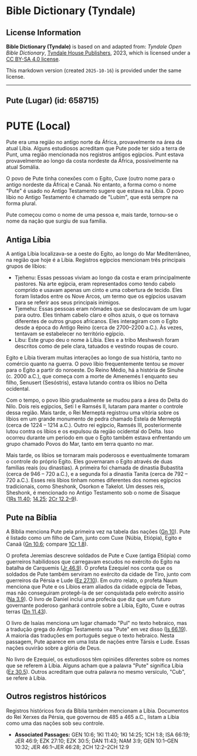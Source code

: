 # Bible Dictionary (Tyndale)

## License Information

**Bible Dictionary (Tyndale)** is based on and adapted from: _Tyndale Open Bible Dictionary_, [Tyndale House Publishers](https://tyndaleopenresources.com/), 2023, which is licensed under a [CC BY-SA 4.0 license](https://creativecommons.org/licenses/by-sa/4.0/legalcode.en).

This markdown version (created `2025-10-16`) is provided under the same license.



--------------------------------

## Pute (Lugar) (id: 658715)

PUTE (Local)
============

Pute era uma região no antigo norte da África, provavelmente na área da atual Líbia. Alguns estudiosos acreditam que Pute pode ter sido a terra de Punt, uma região mencionada nos registros antigos egípcios. Punt estava provavelmente ao longo da costa nordeste da África, possivelmente na atual Somália.

O povo de Pute tinha conexões com o Egito, Cuxe (outro nome para o antigo nordeste da África) e Canaã. No entanto, a forma como o nome "Pute" é usado no Antigo Testamento sugere que estava na Líbia. O povo líbio no Antigo Testamento é chamado de "Lubim", que está sempre na forma plural.

Pute começou como o nome de uma pessoa e, mais tarde, tornou\-se o nome da nação que surgiu de sua família.

Antiga Líbia
------------

A antiga Líbia localizava\-se a oeste do Egito, ao longo do Mar Mediterrâneo, na região que hoje é a Líbia. Registros egípcios mencionam três principais grupos de líbios:

* Tjehenu: Essas pessoas viviam ao longo da costa e eram principalmente pastores. Na arte egípcia, eram representados como tendo cabelo comprido e usavam apenas um cinto e uma cobertura de tecido. Eles foram listados entre os Nove Arcos, um termo que os egípcios usavam para se referir aos seus principais inimigos.
* Tjemehu: Essas pessoas eram nômades que se deslocavam de um lugar para outro. Eles tinham cabelo claro e olhos azuis, o que os tornava diferentes de outros grupos africanos. Eles interagiram com o Egito desde a época do Antigo Reino (cerca de 2700–2200 a.C.). Às vezes, tentavam se estabelecer no território egípcio.
* Libu: Este grupo deu o nome à Líbia. Eles e a tribo Meshwesh foram descritos como de pele clara, tatuados e vestindo roupas de couro.

Egito e Líbia tiveram muitas interações ao longo de sua história, tanto no comércio quanto na guerra. O povo líbio frequentemente tentou se mover para o Egito a partir do noroeste. Do Reino Médio, há a história de Sinuhe (c. 2000 a.C.), que começa com a morte de Amenemés I enquanto seu filho, Senusert (Sesóstris), estava lutando contra os líbios no Delta ocidental.

Com o tempo, o povo líbio gradualmente se mudou para a área do Delta do Nilo. Dois reis egípcios, Seti I e Ramsés II, lutaram para manter o controle dessa região. Mais tarde, o Rei Merneptá registrou uma vitória sobre os líbios em um grande monumento de pedra chamado Estela de Merneptá (cerca de 1224 – 1214 a.C.). Outro rei egípcio, Ramsés III, posteriormente lutou contra os líbios e os expulsou da região ocidental do Delta. Isso ocorreu durante um período em que o Egito também estava enfrentando um grupo chamado Povos do Mar, tanto em terra quanto no mar.

Mais tarde, os líbios se tornaram mais poderosos e eventualmente tomaram o controle do próprio Egito. Eles governaram o Egito através de duas famílias reais (ou dinastias). A primeira foi chamada de dinastia Bubastita (cerca de 946 – 720 a.C.), e a segunda foi a dinastia Tanita (cerca de 792 – 720 a.C.). Esses reis líbios tinham nomes diferentes dos nomes egípcios tradicionais, como Sheshonk, Osorkon e Takelot. Um desses reis, Sheshonk, é mencionado no Antigo Testamento sob o nome de Sisaque ([1Rs 11\.40](https://ref.ly/1Kgs11:40); [14\.25](https://ref.ly/1Kgs14:25); [2Cr 12\.2–9](https://ref.ly/2Chr12:2-2Chr12:9)).

Pute na Bíblia
--------------

A Bíblia menciona Pute pela primeira vez na tabela das nações ([Gn 10](https://ref.ly/Gen10:1-Gen10:32)). Pute é listado como um filho de Cam, junto com Cuxe (Núbia, Etiópia), Egito e Canaã ([Gn 10\.6](https://ref.ly/Gen10:6); compare [1Cr 1\.8](https://ref.ly/1Chr1:8)).

O profeta Jeremias descreve soldados de Pute e Cuxe (antiga Etiópia) como guerreiros habilidosos que carregavam escudos no exército do Egito na batalha de Carquemis ([Jr 46\.9](https://ref.ly/Jer46:9)). O profeta Ezequiel nos conta que os soldados de Pute também serviram no exército da cidade de Tiro, junto com guerreiros da Pérsia e Lude ([Ez 27\.10](https://ref.ly/Ezek27:10)). Em outro relato, o profeta Naum menciona que Pute e os Líbios eram aliados da cidade egípcia de Tebas, mas não conseguiram protegê\-la de ser conquistada pelo exército assírio ([Na 3\.9](https://ref.ly/Nah3:9)). O livro de Daniel inclui uma profecia que diz que um futuro governante poderoso ganhará controle sobre a Líbia, Egito, Cuxe e outras terras ([Dn 11\.43](https://ref.ly/Dan11:43)).

O livro de Isaías menciona um lugar chamado "Pul" no texto hebraico, mas a tradução grega do Antigo Testamento usa "Pute" em vez disso ([Is 66\.19](https://ref.ly/Isa66:19)). A maioria das traduções em português segue o texto hebraico. Nesta passagem, Pute aparece em uma lista de nações entre Társis e Lude. Essas nações ouvirão sobre a glória de Deus.

No livro de Ezequiel, os estudiosos têm opiniões diferentes sobre os nomes que se referem à Líbia. Alguns acham que a palavra "Pute" significa Líbia ([Ez 30\.5](https://ref.ly/Ezek30:5)). Outros acreditam que outra palavra no mesmo versículo, "Cub", se refere à Líbia.

Outros registros históricos
---------------------------

Registros históricos fora da Bíblia também mencionam a Líbia. Documentos do Rei Xerxes da Pérsia, que governou de 485 a 465 a.C., listam a Líbia como uma das nações sob seu controle.

* **Associated Passages:** GEN 10:6; 1KI 11:40; 1KI 14:25; 1CH 1:8; ISA 66:19; JER 46:9; EZK 27:10; EZK 30:5; DAN 11:43; NAM 3:9; GEN 10:1–GEN 10:32; JER 46:1–JER 46:28; 2CH 12:2–2CH 12:9

